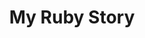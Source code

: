 ---
title: My Ruby Story
description: A weekly exploration into the people who make Ruby what it is.
cover: my-ruby-story.jpg
site: https://myrubystory.com
episodes: https://myrubystory.com/episodes
language: English
---